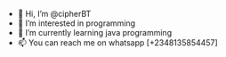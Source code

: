 - 👋 Hi, I’m @cipherBT
- 👀 I’m interested in programming
- 🌱 I’m currently learning java programming
- 📫 You can reach me on whatsapp [+2348135854457]

<!---
cipherBT/cipherBT is a ✨ special ✨ repository because its `README.md` (this file) appears on your GitHub profile.
You can click the Preview link to take a look at your changes.
--->
